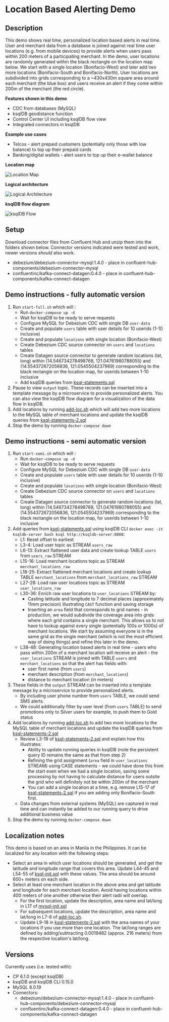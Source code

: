 # Location Based Alerting Demo

## Description
This demo shows real time, personalized location based alerts in real time. User and merchant data from a database is joined against real time user locations (e.g. from mobile devices) to provide alerts when users pass within 200 meters of a participating merchant. In the demo, user locations are randomly generated within the black rectangle on the location map below. We start with a single location (Bonifacio-West) and later add two more locations (Bonifacio-South and Bonifacio-North). User locations are subdivided into grids corresponding to a ~430x430m square area around each merchant (the blue box) and users receive an alert if they come within 200m of the merchant (the red circle).

__Features shown in this demo__
* CDC from databases (MySQL)
* ksqlDB geodistance function
* Control Center UI including ksqlDB flow view
* Integrated connectors in ksqlDB

__Example use cases__
* Telcos - alert prepaid customers (potentially only those with low balance) to top up their prepaid cards
* Banking/digital wallets - alert users to top up their e-wallet balance

__Location map__

![Location Map](./locations-map.jpg "Location Map")

__Logical architecture__

![Logical Architecture](./demo-architecture.jpg "Logical Architecture")

__ksqlDB flow diagram__

![ksqlDB Flow](./ksqldb-flow.jpg "ksqlDB Flow")

## Setup
Download connector files from Confluent Hub and unzip them into the folders shown below. Connector versions indicated were tested and work, newer versions *should* also work.
* debezium/debezium-connector-mysql:1.4.0 - place in confluent-hub-components/debezium-connector-mysql
* confluentinc/kafka-connect-datagen:0.4.0 - place in confluent-hub-components/kafka-connect-datagen

## Demo instructions - fully automatic version
1. Run `start-full.sh` which will :
    * Run `docker-compose up -d`
    * Wait for ksqlDB to be ready to serve requests
    * Configure MySQL for Debezium CDC with single DB `user-data`
    * Create and populate `users` table with user details for 10 userids (1-10 inclusive)
    * Create and populate `locations` with single location (Bonifacio-West)
    * Create Debezium CDC source connector on `users` and `locations` tables
    * Create Datagen source connector to generate random locations (lat, long) within  (14.546734278498768, 121.04761980788055) and (14.554372672056836, 121.0545504237969) corresponding to the black rectangle on the location map, for userids between 1-10 inclusive
    * Add ksqlDB queries from [ksql-statements.sql][1]
2. Pause to view `output` topic. These records can be inserted into a template message by a microservice to provide personalized alerts. You can also view the ksqlDB flow diagram for a visualization of the data flow in ksqlDB.
3. Add locations by running [add-loc.sh][2] which will add two more locations to the MySQL table of merchant locations and update the ksqlDB queries from [ksql-statements-2.sql][3]
4. Stop the demo by running `docker-compose down`

## Demo instructions - semi automatic version
1. Run `start-semi.sh` which will :
    * Run `docker-compose up -d`
    * Wait for ksqlDB to be ready to serve requests
    * Configure MySQL for Debezium CDC with single DB `user-data`
    * Create and populate `users` table with user details for 10 userids (1-10 inclusive)
    * Create and populate `locations` with single location (Bonifacio-West)
    * Create Debezium CDC source connector on `users` and `locations` tables
    * Create Datagen source connector to generate random locations (lat, long) within  (14.546734278498768, 121.04761980788055) and (14.554372672056836, 121.0545504237969) corresponding to the black rectangle on the location map, for userids between 1-10 inclusive
2. Add queries from [ksql-statements.sql][1] using ksqlDB CLI `docker exec -it ksqldb-server bash ksql http://ksqldb-server:8088`:
    * L1: Reset offset to earliest
    * L3-4: Load user topic as STREAM `users_raw`
    * L6-13: Extract flattened user data and create lookup TABLE `users` from  `users_raw` STREAM
    * L15-16: Load merchant locations topic as STREAM `merchant_locations_raw`
    * L18-25: Extract flattened merchant locations and create lookup TABLE `merchant_locations` from  `merchant_locations_raw` STREAM
    * L27-28: Load raw user locations topic as STREAM `user_locations_raw`
    * L30-36: Enrich raw user locations to `user_locations` STREAM by:
      * Casting latitude and longitude to 7 decimal places (approximately 11mm precision) illustrating `CAST` function and saving storage
      * Inserting an `area` field that corresponds to grid names - in production, we would subdivide the coverage area into grids where each grid contains a single merchant. This allows us to not have to lookup against every single (potentially 100s or 1000s) of merchant locations. We start by assuming everyone is in the same grid as the single merchant (which is not the most efficient way of doing things) and refine this later in the demo.
    * L38-48: Generating location based alerts in real time - users who pass within 200m of a merchant location will receive an alert - the `user_locations` STREAM is joined with TABLE `users` and `merchant_locations` so that the alert has fields with:
      * user first name (from `users`)
      * merchant description (from `merchant_locations`)
      * distance to merchant location (in meters)
3. These fields in the `output` STREAM can be inserted into a template message by a microservice to provide personalized alerts.
    * By including user phone number from `users` TABLE, we could send SMS alerts
    * We could additionally filter by user level (from `users` TABLE) to send promotions only to Silver users for example, to push them to Gold status
4. Add locations by running [add-loc.sh][2] to add two more locations to the MySQL table of merchant locations and update the ksqlDB queries from [ksql-statements-2.sql][3]
    * Review L3-19 of [ksql-statements-2.sql][3] and explain how this illustrates:
      * Ability to update running queries in ksqlDB (note the persistent query ID remains the same as that from step 2)
      * Refining the grid assignment (`area` field in `user_locations` STREAM) using CASE statements - we could have done this from the start even when we had a single location, saving some processing by not having to calculate distance for users outsite the grid who will definitely not be within 200m of the merchant
      * You can add a single location at a time, e.g. remove L15-17 of [ksql-statements-2.sql][3] if you are adding only Bonifacio-South first.
    * Data changes from external systems (MySQL) are captured in real time and can instantly be added to our running query to drive additional business value
5. Stop the demo by running `docker-compose down`

## Localization notes
This demo is based on an area in Manila in the Philippines. It can be localized for any location with the following steps:
* Select an area in which user locations should be generated, and get the latitude and longitude range that covers this area. Update L44-45 and L54-55 of [ksql-init.sql][4] with these values. The area should be around 600+ meters on each side.
* Select at least one merchant location in the above area and get latitude and longitude for each merchant location. Avoid having locations within 400 meters of one another otherwise their alert radii will overlap.
  * For the first location, update the description, area name and lat/long in L17 of [mysql-init.sql][5]
  * For subsequent locations, update the description, area name and lat/long in L7-8 of [add-loc.sh][2].
  * Update L9-18 in [ksql-statements-2.sql][3] with the area names of your locations if you use more than one location. The lat/long ranges are defined by adding/subtracting 0.0019482 (approx. 216 meters) from the respective location's lat/long.

## Versions
Currently uses (i.e. tested with):
* CP 6.1.0 (except ksqlDB)
* ksqlDB and ksqlDB CLI 0.15.0
* MySQL 8.0.19
* Connectors:
  * debezium/debezium-connector-mysql:1.4.0 - place in confluent-hub-components/debezium-connector-mysql
  * confluentinc/kafka-connect-datagen:0.4.0 - place in confluent-hub-components/kafka-connect-datagen

[1]: ./ksql-statements.sql "ksql-statements.sql"
[2]: ./add-loc.sh "add-loc.sh"
[3]: ./ksql-statements-2.sql "ksql-statements-2.sql"
[4]: ./ksql-init.sql "ksql-init.sql"
[5]: ./mysql-init.sql "mysql-init.sql"

